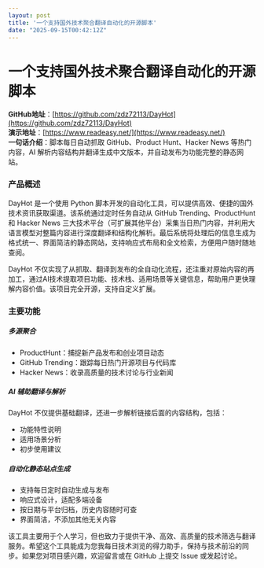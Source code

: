 ```yaml
---
layout: post
title: '一个支持国外技术聚合翻译自动化的开源脚本'
date: "2025-09-15T00:42:12Z"
---
```

一个支持国外技术聚合翻译自动化的开源脚本
====================

**GitHub地址**：[https://github.com/zdz72113/DayHot](https://github.com/zdz72113/DayHot)  
**演示地址**：[https://www.readeasy.net/](https://www.readeasy.net/)  
**一句话介绍**：脚本每日自动抓取 GitHub、Product Hunt、Hacker News 等热门内容，AI 解析内容结构并翻译生成中文版本，并自动发布为功能完整的静态网站。

### 产品概述

DayHot 是一个使用 Python 脚本开发的自动化工具，可以提供高效、便捷的国外技术资讯获取渠道。该系统通过定时任务自动从 GitHub Trending、ProductHunt 和 Hacker News 三大技术平台（可扩展其他平台）采集当日热门内容，并利用大语言模型对整篇内容进行深度翻译和结构化解析。最后系统将处理后的信息生成为格式统一、界面简洁的静态网站，支持响应式布局和全文检索，方便用户随时随地查阅。

DayHot 不仅实现了从抓取、翻译到发布的全自动化流程，还注重对原始内容的再加工，通过AI技术提取项目功能、技术栈、适用场景等关键信息，帮助用户更快理解内容价值。该项目完全开源，支持自定义扩展。

### 主要功能

##### 多源聚合

*   ProductHunt：捕捉新产品发布和创业项目动态
*   GitHub Trending：跟踪每日热门开源项目与代码库
*   Hacker News：收录高质量的技术讨论与行业新闻

##### AI 辅助翻译与解析

DayHot 不仅提供基础翻译，还进一步解析链接后面的内容结构，包括：

*   功能特性说明
*   适用场景分析
*   初步使用建议

##### 自动化静态站点生成

*   支持每日定时自动生成与发布
*   响应式设计，适配多端设备
*   按日期与平台归档，历史内容随时可查
*   界面简洁，不添加其他无关内容

该工具主要用于个人学习，但也致力于提供干净、高效、高质量的技术筛选与翻译服务。希望这个工具能成为您我每日技术浏览的得力助手，保持与技术前沿的同步。如果您对项目感兴趣，欢迎留言或在 GitHub 上提交 Issue 或发起讨论。